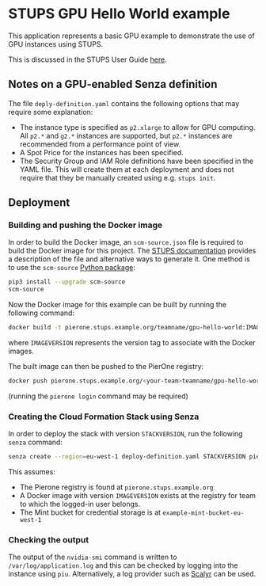 # STUPS GPU Hello World example

This application represents a basic GPU example to demonstrate the use of GPU instances using STUPS.

This is discussed in the STUPS User Guide [here](http://stups.readthedocs.io/en/latest/user-guide/gpu-hello-world.html).

## Notes on a GPU-enabled Senza definition

The file `deply-definition.yaml` contains the following options that may require some explanation:
- The instance type is specified as `p2.xlarge` to allow for GPU computing. All `p2.*` and `g2.*` instances are supported, but `p2.*` instances are recommended from a performance point of view.
- A Spot Price for the instances has been specified.
- The Security Group and IAM Role definitions have been specified in the YAML file. This will create them at each deployment and does not require that they be manually created using e.g. `stups init`.

## Deployment
### Building and pushing the Docker image

In order to build the Docker image, an `scm-source.json` file is required to build the Docker image for this project. The [STUPS documentation](http://stups.readthedocs.io/en/latest/user-guide/application-development.html#scm-source-json) provides a description of the file and alternative ways to generate it. One method is to use the `scm-source` [Python package](https://pypi.python.org/pypi/scm-source):
```bash
pip3 install --upgrade scm-source
scm-source
```

Now the Docker image for this example can be built by running the following command:
```bash
docker build -t pierone.stups.example.org/teamname/gpu-hello-world:IMAGEVERSION .
```
where `IMAGEVERSION` represents the version tag to associate with the Docker images.

The built image can then be pushed to the PierOne registry:
```bash
docker push pierone.stups.example.org/<your-team>teamname/gpu-hello-world:IMAGEVERSION
```
(running the `pierone login` command may be required)


### Creating the Cloud Formation Stack using Senza
In order to deploy the stack with version `STACKVERSION`, run the following `senza` command:

```bash
senza create --region=eu-west-1 deploy-definition.yaml STACKVERSION pierone.stups.example.org IMAGEVERSION example-mint-bucket-eu-west-1 --region=eu-west-1
```

This assumes:
* The Pierone registry is found at `pierone.stups.example.org`
* A Docker image with version `IMAGEVERSION` exists at the registry for team to which the logged-in user belongs.
* The Mint bucket for credential storage is at `example-mint-bucket-eu-west-1`

### Checking the output
The output of the `nvidia-smi` command is written to `/var/log/application.log` and this can be checked by logging into the instance using `piu`. Alternatively, a log provider such as [Scalyr](https://www.scalyr.com) can be used.